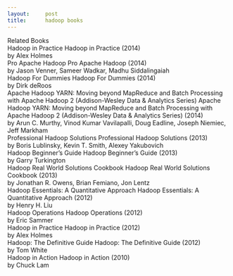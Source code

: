 ```yaml
---
layout:     post
title:      hadoop books
---
```

<div id="article_content" class="article_content clearfix csdn-tracking-statistics" data-pid="blog" data-mod="popu_307" data-dsm="post">
								            <div id="content_views" class="markdown_views prism-atom-one-dark">
							<!-- flowchart 箭头图标 勿删 -->
							<svg xmlns="http://www.w3.org/2000/svg" style="display: none;"><path stroke-linecap="round" d="M5,0 0,2.5 5,5z" id="raphael-marker-block" style="-webkit-tap-highlight-color: rgba(0, 0, 0, 0);"></path></svg>
							<p>Related Books <br>
Hadoop in Practice  Hadoop in Practice (2014) <br>
by Alex Holmes <br>
Pro Apache Hadoop   Pro Apache Hadoop (2014) <br>
by Jason Venner, Sameer Wadkar, Madhu Siddalingaiah <br>
Hadoop For Dummies  Hadoop For Dummies (2014) <br>
by Dirk deRoos <br>
Apache Hadoop YARN: Moving beyond MapReduce and Batch Processing with Apache Hadoop 2 (Addison-Wesley Data &amp; Analytics Series)  Apache Hadoop YARN: Moving beyond MapReduce and Batch Processing with Apache Hadoop 2 (Addison-Wesley Data &amp; Analytics Series) (2014) <br>
by Arun C. Murthy, Vinod Kumar Vavilapalli, Doug Eadline, Joseph Niemiec, Jeff Markham <br>
Professional Hadoop Solutions   Professional Hadoop Solutions (2013) <br>
by Boris Lublinsky, Kevin T. Smith, Alexey Yakubovich <br>
Hadoop Beginner’s Guide Hadoop Beginner’s Guide (2013) <br>
by Garry Turkington <br>
Hadoop Real World Solutions Cookbook    Hadoop Real World Solutions Cookbook (2013) <br>
by Jonathan R. Owens, Brian Femiano, Jon Lentz <br>
Hadoop Essentials: A Quantitative Approach  Hadoop Essentials: A Quantitative Approach (2012) <br>
by Henry H. Liu <br>
Hadoop Operations   Hadoop Operations (2012) <br>
by Eric Sammer <br>
Hadoop in Practice  Hadoop in Practice (2012) <br>
by Alex Holmes <br>
Hadoop: The Definitive Guide    Hadoop: The Definitive Guide (2012) <br>
by Tom White <br>
Hadoop in Action    Hadoop in Action (2010) <br>
by Chuck Lam</p>            </div>
						<link href="https://csdnimg.cn/release/phoenix/mdeditor/markdown_views-9e5741c4b9.css" rel="stylesheet">
                </div>
